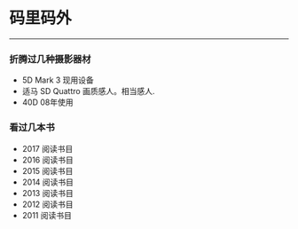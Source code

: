 # 码里码外
---

### 折腾过几种摄影器材

- 5D Mark 3
  现用设备
- 适马 SD Quattro
  画质感人。相当感人.
- 40D
  08年使用


### 看过几本书
- 2017 阅读书目
- 2016 阅读书目
- 2015 阅读书目
- 2014 阅读书目
- 2013 阅读书目
- 2012 阅读书目
- 2011 阅读书目
